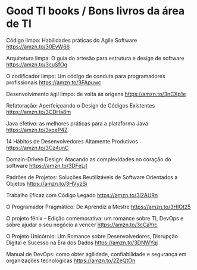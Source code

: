 # Good TI books / Bons livros da área de TI

Código limpo: Habilidades práticas do Agile Software
https://amzn.to/30EvW66

Arquitetura limpa: O guia do artesão para estrutura e design de software
https://amzn.to/3cuSfOg

O codificador limpo: Um código de conduta para programadores profissionais
https://amzn.to/3FApuwc

Desenvolvimento ágil limpo: de volta às origens
https://amzn.to/3nCXp1e

Refatoração: Aperfeiçoando o Design de Códigos Existentes
https://amzn.to/3CDHa8m

Java efetivo: as melhores práticas para a plataforma Java
https://amzn.to/3xoeP4Z

14 Hábitos de Desenvolvedores Altamente Produtivos
https://amzn.to/3Cz4unC

Domain-Driven Design: Atacando as complexidades no coração do software
https://amzn.to/3DFeLjt

Padrões de Projetos: Soluções Reutilizáveis de Software Orientados a Objetos
https://amzn.to/3HVyzSi

Trabalho Eficaz com Código Legado
https://amzn.to/3l2AURn

O Programador Pragmático: De Aprendiz a Mestre
https://amzn.to/3HIOt25

O projeto fênix – Edição comemorativa: um romance sobre TI, DevOps e sobre ajudar o seu negócio a vencer
https://amzn.to/3cCaYrc

O Projeto Unicórnio: Um Romance sobre Desenvolvedores, Disrupção Digital e Sucesso na Era dos Dados
https://amzn.to/3DNWYqj

Manual de DevOps: como obter agilidade, confiabilidade e segurança em organizações tecnológicas
https://amzn.to/2ZeQtOn
